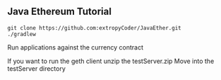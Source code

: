 ## Java Ethereum Tutorial
```
git clone https://github.com:extropyCoder/JavaEther.git
./gradlew 
```
Run applications against the currency contract 

If you want to run the geth client unzip the testServer.zip
Move into the testServer directory
